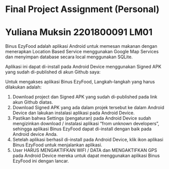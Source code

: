 # Final Project Assignment (Personal)
# Yuliana Muksin 2201800091 LM01

Binus EzyFood  adalah aplikasi Android untuk memesan makanan dengan menerapkan Location Based Service menggunakan Google Map Services dan menyimpan database secara local menggunakan SQLite. 

Aplikasi ini dapat di-install pada Android Device menggunakan Signed APK yang sudah di-published di akun Github saya: 

Untuk mengakses aplikasi Binus EzyFood, Langkah-langkah yang harus dilakukan adalah: 
1.	Download project dan Signed APK yang sudah di-published pada link akun Github diatas. 
2.	Download Signed APK yang ada dalam projek tersebut ke dalam Android Device dan lakukan instalasi aplikasi pada Android Device.
3.	Pastikan bahwa Settings (pengaturan) pada Android Device sudah mengizinkan download / instalasi aplikasi “from unknown developers”, sehingga aplikasi Binus EzyFood dapat di-install dengan baik pada Android device Anda. 
4.	Setelah aplikasi berhasil di-install pada Android Device, klik ikon aplikasi Binus EzyFood untuk menjalankan aplikasi.
5.	User HARUS MENGAKTIFKAN WIFI / DATA dan MENGAKTIFKAN GPS pada Android Device mereka untuk dapat menggunakan aplikasi Binus EzyFood ini dengan lancar.

